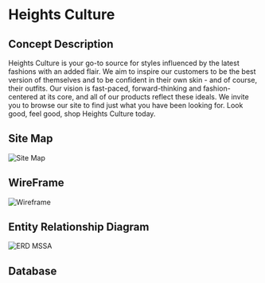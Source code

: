 # Heights Culture
## Concept Description
Heights Culture is your go-to source for styles influenced by the latest fashions with an added flair. We aim to inspire our customers to be the best version of themselves and to be confident in their own skin - and of course, their outfits.
Our vision is fast-paced, forward-thinking and fashion-centered at its core, and all of our products reflect these ideals. We invite you to browse our site to find just what you have been looking for. Look good, feel good, shop Heights Culture today.
## Site Map
![Site Map](https://user-images.githubusercontent.com/52425891/62828942-55819900-bba7-11e9-80c8-a4a0e16454a9.png)
## WireFrame
![Wireframe](https://user-images.githubusercontent.com/52425891/62828971-c628b580-bba7-11e9-8795-bb3b808cdf22.png)
## Entity Relationship Diagram
![ERD MSSA](https://user-images.githubusercontent.com/52425891/62828990-71d20580-bba8-11e9-9b16-3a3bf27e772f.png)
## Database
